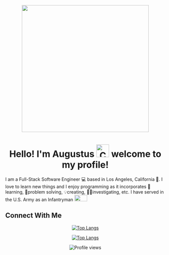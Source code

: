 <p align="center">
  <img src="https://i.giphy.com/media/7NoNw4pMNTvgc/giphy.webp" height="400" width="400"/>
</p>

### <h1 align="center">Hello! I'm Augustus <img alt="Corgi Waving Gif" src="https://i.giphy.com/media/FAFo1M7EC4gRZ4HETH/giphy.webp" title="@corgiyolk" height="40" width="40" /> welcome to my profile!</h1>

I am a Full-Stack Software Engineer 💻 based in Los Angeles, California 🌆. I love to learn new things and I enjoy programming as it incorporates 📖learning, 🧩problem solving, 💡creating, 🕵️‍♂️investigating, etc. I have served in the U.S. Army as an Infantryman <img src="https://upload.wikimedia.org/wikipedia/commons/a/ae/USA_-_Army_Infantry_Insignia.png" height="20" width="40" />

## Connect With Me

<div align="center">

  [![Top Langs](https://github-readme-stats.vercel.app/api/top-langs/?username=AugustusChong&layout=compact&theme=default)](https://github.com/anuraghazra/github-readme-stats#gh-light-mode-only)

  [![Top Langs](https://github-readme-stats.vercel.app/api/top-langs/?username=AugustusChong&layout=compact&theme=algolia)](https://github.com/anuraghazra/github-readme-stats#gh-dark-mode-only)

  ![Profile views](https://gpvc.arturio.dev/AugustusChong)

</div>

<!--
**AugustusChong/AugustusChong** is a ✨ _special_ ✨ repository because its `README.md` (this file) appears on your GitHub profile.

Here are some ideas to get you started:

- 🔭 I’m currently working on ...
- 🌱 I’m currently learning ...
- 👯 I’m looking to collaborate on ...
- 🤔 I’m looking for help with ...
- 💬 Ask me about ...
- 📫 How to reach me: ...
- 😄 Pronouns: ...
- ⚡ Fun fact: ...
-->
